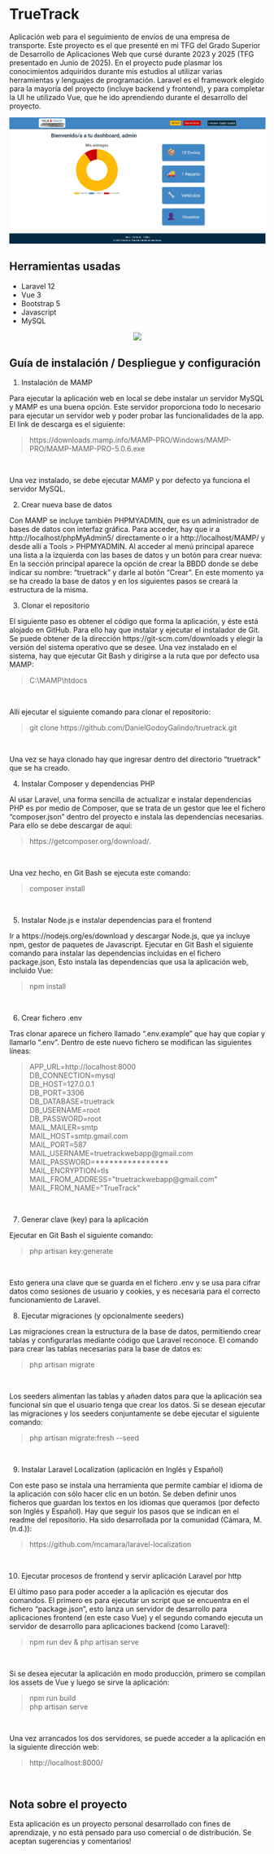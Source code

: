 # TrueTrack
Aplicación web para el seguimiento de envíos de una empresa de transporte. Este proyecto es el que presenté en mi TFG del Grado Superior de Desarrollo de Aplicaciones Web que cursé durante 2023 y 2025 (TFG presentado en Junio de 2025). En el proyecto pude plasmar los conocimientos adquiridos durante mis estudios al utilizar varias herramientas y lenguajes de programación. Laravel es el framework elegido para la mayoría del proyecto (incluye backend y frontend), y para completar la UI he utilizado Vue, que he ido aprendiendo durante el desarrollo del proyecto.

![Alt text](public/img/screenshot.jpg?raw=true "Optional Title")

## Herramientas usadas
- Laravel 12
- Vue 3
- Bootstrap 5
- Javascript
- MySQL

<p align="center">
  <a href="https://skillicons.dev">
    <img src="https://skillicons.dev/icons?i=laravel,vue,bootstrap,js,mysql,vscode" />
  </a>
</p>

## Guía de instalación / Despliegue y configuración 

1. Instalación de MAMP 
<p>Para ejecutar la aplicación web en local se debe instalar un servidor MySQL y MAMP es una buena opción. Este servidor proporciona todo lo necesario para ejecutar un servidor web y poder probar las funcionalidades de la app. El link de descarga es el siguiente:</p>
<blockquote>https://downloads.mamp.info/MAMP-PRO/Windows/MAMP-PRO/MAMP-MAMP-PRO-5.0.6.exe</blockquote><br/>
<p>Una vez instalado, se debe ejecutar MAMP y por defecto ya funciona el servidor MySQL.</p>

2. Crear nueva base de datos 
<p>Con MAMP se incluye también PHPMYADMIN, que es un administrador de bases de datos con interfaz gráfica. Para acceder, hay que ir a http://localhost/phpMyAdmin5/ directamente o ir a http://localhost/MAMP/ y desde allí a Tools > PHPMYADMIN. Al acceder al menú principal aparece una lista a la izquierda con las bases de datos y un botón para crear nueva: En la sección principal aparece la opción de crear la BBDD donde se debe indicar su nombre: “truetrack” y darle al botón “Crear”. En este momento ya se ha creado la base de datos y en los siguientes pasos se creará la estructura de la misma.</p>

3. Clonar el repositorio 
<p>El siguiente paso es obtener el código que forma la aplicación, y éste está alojado en GitHub. Para ello hay que instalar y ejecutar el instalador de Git. Se puede obtener de la dirección https://git-scm.com/downloads y elegir la versión del sistema operativo que se desee. Una vez instalado en el sistema, hay que ejecutar Git Bash y dirigirse a la ruta que por defecto usa MAMP:</p>
<blockquote>C:\MAMP\htdocs</blockquote><br/>
<p>Allí ejecutar el siguiente comando para clonar el repositorio:</p>
<blockquote>git clone https://github.com/DanielGodoyGalindo/truetrack.git</blockquote><br/>
<p>Una vez se haya clonado hay que ingresar dentro del directorio “truetrack” que se ha creado.</p>

4. Instalar Composer y dependencias PHP 
<p>Al usar Laravel, una forma sencilla de actualizar e instalar dependencias PHP es por medio de Composer, que se trata de un gestor que lee el fichero “composer.json” dentro del proyecto e instala las dependencias necesarias. Para ello se debe descargar de aquí: </p>
<blockquote>https://getcomposer.org/download/.</blockquote><br/>
<p>Una vez hecho, en Git Bash se ejecuta este comando:</p>
<blockquote>composer install</blockquote><br/>

5. Instalar Node.js e instalar dependencias para el frontend 
<p>Ir a https://nodejs.org/es/download y descargar Node.js, que ya incluye npm, gestor de paquetes de Javascript. Ejecutar en Git Bash el siguiente comando para instalar las dependencias incluidas en el fichero package.json, Esto instala las dependencias que usa la aplicación web, incluido Vue: </p>
<blockquote>npm install</blockquote><br/>

6. Crear fichero .env 
<p>Tras clonar aparece un fichero llamado “.env.example” que hay que copiar y llamarlo “.env”. Dentro de este nuevo fichero se modifican las siguientes líneas: </p>
<blockquote>APP_URL=http://localhost:8000<br/>
DB_CONNECTION=mysql<br/>
DB_HOST=127.0.0.1<br/>
DB_PORT=3306<br/>
DB_DATABASE=truetrack<br/>
DB_USERNAME=root<br/>
DB_PASSWORD=root<br/>
MAIL_MAILER=smtp<br/>
MAIL_HOST=smtp.gmail.com<br/>
MAIL_PORT=587<br/>
MAIL_USERNAME=truetrackwebapp@gmail.com<br/>
MAIL_PASSWORD=****************<br/>
MAIL_ENCRYPTION=tls<br/>
MAIL_FROM_ADDRESS="truetrackwebapp@gmail.com"<br/>
MAIL_FROM_NAME="TrueTrack"</blockquote><br/>

7. Generar clave (key) para la aplicación 
<p>Ejecutar en Git Bash el siguiente comando:</p>
<blockquote>php artisan key:generate</blockquote><br/>
<p>Esto genera una clave que se guarda en el fichero .env y se usa para cifrar datos como sesiones de usuario y cookies, y es necesaria para el correcto funcionamiento de Laravel.</p>

8. Ejecutar migraciones (y opcionalmente seeders) 
<p>Las migraciones crean la estructura de la base de datos, permitiendo crear tablas y configurarlas mediante código que Laravel reconoce. El comando para crear las tablas necesarias para la base de datos es:</p>
<blockquote>php artisan migrate</blockquote><br/>
 
<p>Los seeders alimentan las tablas y añaden datos para que la aplicación sea funcional sin que el usuario tenga que crear los datos. Si se desean ejecutar las migraciones y los seeders conjuntamente se debe ejecutar el siguiente comando: </p>
<blockquote>php artisan migrate:fresh --seed</blockquote><br/>

9. Instalar Laravel Localization (aplicación en Inglés y Español) 
<p>Con este paso se instala una herramienta que permite cambiar el idioma de la aplicación con sólo hacer clic en un botón. Se deben definir unos ficheros que guardan los textos en los idiomas que queramos (por defecto son Inglés y Español). Hay que seguir los pasos que se indican en el readme del repositorio. Ha sido desarrollada por la comunidad (Cámara, M. (n.d.)):</p> 
<blockquote>https://github.com/mcamara/laravel-localization</blockquote><br/>

10. Ejecutar procesos de frontend y servir aplicación Laravel por http 
<p>El último paso para poder acceder a la aplicación es ejecutar dos comandos. El primero es para ejecutar un script que se encuentra en el fichero “package.json”, esto lanza un servidor de desarrollo para aplicaciones frontend (en este caso Vue) y el segundo comando ejecuta un servidor de 
desarrollo para aplicaciones backend (como Laravel):</p>
<blockquote>npm run dev & php artisan serve</blockquote><br/>
<p>Si se desea ejecutar la aplicación en modo producción, primero se compilan los assets de Vue y luego se sirve la aplicación:</p>
<blockquote>npm run build<br/>
php artisan serve</blockquote><br/>
<p>Una vez arrancados los dos servidores, se puede acceder a la aplicación en la siguiente dirección web:</p>
<blockquote>http://localhost:8000/</blockquote><br/>

## Nota sobre el proyecto
Esta aplicación es un proyecto personal desarrollado con fines de aprendizaje, y no está pensado para uso comercial o de distribución.
Se aceptan sugerencias y comentarios!
